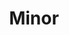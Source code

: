 ---
title: Minor
permalink: /categories/Minor/
layout: category
author_profile: true
taxonomy: Minor
---